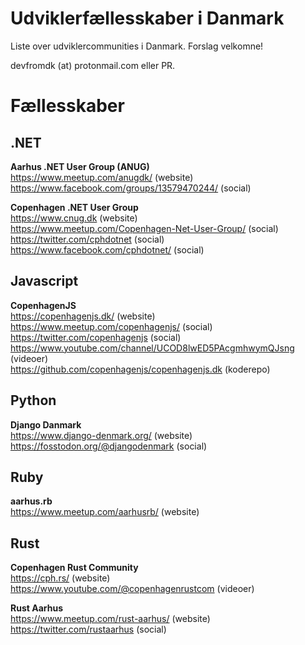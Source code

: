 # Udviklerfællesskaber i Danmark 

Liste over udviklercommunities i Danmark.
Forslag velkomne!

devfromdk (at) protonmail.com eller PR.

# Fællesskaber

## .NET

**Aarhus .NET User Group (ANUG)**  
https://www.meetup.com/anugdk/  (website)  
https://www.facebook.com/groups/13579470244/ (social)  


**Copenhagen .NET User Group**  
https://www.cnug.dk (website)  
https://www.meetup.com/Copenhagen-Net-User-Group/ (social)    
https://twitter.com/cphdotnet (social)  
https://www.facebook.com/cphdotnet/ (social)

## Javascript

**CopenhagenJS**  
https://copenhagenjs.dk/ (website)  
https://www.meetup.com/copenhagenjs/ (social)  
https://twitter.com/copenhagenjs (social)  
https://www.youtube.com/channel/UCOD8lwED5PAcgmhwymQJsng (videoer)  
https://github.com/copenhagenjs/copenhagenjs.dk (koderepo)

## Python

**Django Danmark**  
https://www.django-denmark.org/ (website)  
https://fosstodon.org/@djangodenmark (social)

## Ruby

**aarhus.rb**  
https://www.meetup.com/aarhusrb/ (website)


## Rust

**Copenhagen Rust Community**   
https://cph.rs/ (website)  
https://www.youtube.com/@copenhagenrustcom (videoer)  

**Rust Aarhus**  
https://www.meetup.com/rust-aarhus/ (website)  
https://twitter.com/rustaarhus (social)


